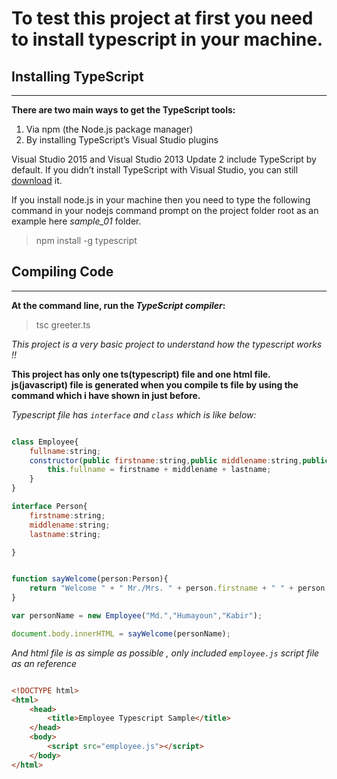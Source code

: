 # To test this project at first you need to install typescript in your machine.

## Installing TypeScript
----------------------------------

**There are two main ways to get the TypeScript tools:**

1. Via npm (the Node.js package manager)
2. By installing TypeScript’s Visual Studio plugins

Visual Studio 2015 and Visual Studio 2013 Update 2 include TypeScript by default. 
If you didn’t install TypeScript with Visual Studio, you can still [download](https://www.typescriptlang.org/#download-links) it.

If you install node.js in your machine then you need to type the following command in your nodejs command prompt on the project folder root as an example here *sample_01* folder. 

> npm install -g typescript

## Compiling Code
--------------------------

**At the command line, run the _TypeScript compiler_:**

> tsc greeter.ts

*This project is a very basic project to understand how the typescript works !!*

**This project has only one ts(typescript) file and one html file. 
js(javascript) file is generated when you compile ts file by using the command which i have shown in just before.**

*Typescript file has `interface` and `class` which is like below:*

```javascript 

class Employee{
    fullname:string;
    constructor(public firstname:string,public middlename:string,public lastname:string){
        this.fullname = firstname + middlename + lastname;
    }
}

interface Person{
    firstname:string;
    middlename:string;
    lastname:string;

}


function sayWelcome(person:Person){
    return "Welcome " + " Mr./Mrs. " + person.firstname + " " + person.middlename + " " + person.lastname;
}

var personName = new Employee("Md.","Humayoun","Kabir");

document.body.innerHTML = sayWelcome(personName);

```

*And html file is as simple as possible , only included `employee.js` script file as an reference*

```html

<!DOCTYPE html>
<html>
    <head>
        <title>Employee Typescript Sample</title>
    </head>
    <body>
        <script src="employee.js"></script>
    </body>
</html>

```
